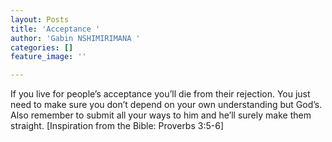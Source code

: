 ```yaml
---
layout: Posts
title: 'Acceptance '
author: 'Gabin NSHIMIRIMANA '
categories: []
feature_image: ''

---
```

If you live for people’s acceptance you’ll die from their rejection. You just need to make sure you don’t depend on your own understanding but God’s. Also remember to submit all your ways to him and he’ll surely make them straight. \[Inspiration from the Bible: Proverbs 3:5-6\]
